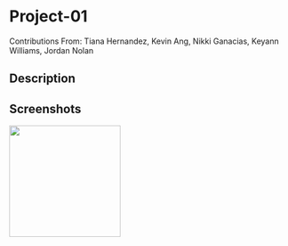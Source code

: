 # Project-01
Contributions From: Tiana Hernandez, Kevin Ang, Nikki Ganacias, Keyann Williams, Jordan Nolan 

## Description

## Screenshots
<img src="assets/screenshots/LandingView.PNG" width="200">
